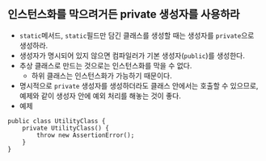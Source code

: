 ## 인스턴스화를 막으려거든 private 생성자를 사용하라
* `static`메서드, `static`필드만 담긴 클래스를 생성할 때는 생성자를 `private`으로 생성하라.
* 생성자가 명시되어 있지 않으면 컴파일러가 기본 생성자(`public`)를 생성한다.
* 추상 클래스로 만드는 것으로는 인스턴스화를 막을 수 없다.
  * 하위 클래스는 인스턴스화가 가능하기 때문이다.
* 명시적으로 `private` 생성자를 생성하더라도 클래스 안에서는 호출할 수 있으므로, 예제와 같이 생성자 안에 예외 처리를 해놓는 것이 좋다.
* 예제
```
public class UtilityClass {
    private UtilityClass() {
        throw new AssertionError();
    }
}
```

